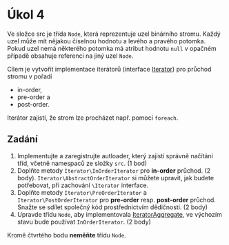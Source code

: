 # Úkol 4

Ve složce src je třída `Node`, která reprezentuje uzel binárního stromu. Každý uzel může mít nějakou číselnou hodnotu a levého a pravého potomka. Pokud uzel nemá některého potomka má atribut hodnotu `null` v opačném případě obsahuje referenci na jiný uzel `Node`.

Cílem je vytvořit implementace iterátorů (interface [Iterator](https://www.php.net/manual/en/class.iterator.php)) pro průchod stromu v pořadí

- in-order,
- pre-order a
- post-order.

Iterátor zajistí, že strom lze procházet např. pomocí `foreach`. 

## Zadání

1. Implementujte a zaregistrujte autloader, který zajistí správně načítání tříd, včetně namespaců ze složky `src`. (1 bod)
1. Doplňte metody `Iterator\InOrderIterator` pro **in-order** průchod. (2 body). `Iterator\AbstractOrderIterator` si můžete upravit, jak budete potřebovat, při zachování `\Iterator` interface.
1. Doplňte metody `Iterator\PreOrderIterator` a `Iterator\PostOrderIterator` pro **pre-order** resp. **post-order** průchod. Snažte se sdílet společný kód prostřednictvím dědičnosti. (2 body) 
1. Upravde třídu `Node`, aby implementovala [IteratorAggregate](https://www.php.net/manual/en/class.iteratoraggregate.php), ve výchozím stavu bude používat `InOrderIterator`. (2 body)

Kromě čtvrtého bodu **neměňte** třídu `Node`.
